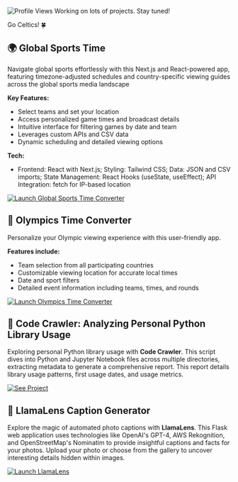 ![Profile Views](https://komarev.com/ghpvc/?username=bme3412)
Working on lots of projects. Stay tuned!

Go Celtics! 🍀

## 🌍 Global Sports Time

Navigate global sports effortlessly with this Next.js and React-powered app, featuring timezone-adjusted schedules and country-specific viewing guides across the global sports media landscape

**Key Features:**
- Select teams and set your location
- Access personalized game times and broadcast details
- Intuitive interface for filtering games by date and team
- Leverages custom APIs and CSV data
- Dynamic scheduling and detailed viewing options

**Tech:**
 - Frontend: React with Next.js; Styling: Tailwind CSS; Data: JSON and CSV imports; State Management: React Hooks (useState, useEffect); API Integration: fetch for IP-based location

[![Launch Global Sports Time Converter](https://img.shields.io/badge/Launch-Global_Sports_Time_Converter-blue?style=for-the-badge&logo=vercel)](https://global-sports-time.vercel.app/)

## 🏅 Olympics Time Converter

Personalize your Olympic viewing experience with this user-friendly app.

**Features include:**
- Team selection from all participating countries
- Customizable viewing location for accurate local times
- Date and sport filters
- Detailed event information including teams, times, and rounds

[![Launch Olympics Time Converter](https://img.shields.io/badge/Launch-Olympics_Time_Converter-blue?style=for-the-badge&logo=vercel)](https://olympics-time-converter.vercel.app/)

## 🐍 Code Crawler: Analyzing Personal Python Library Usage
Exploring personal Python library usage with **Code Crawler**. This script dives into Python and Jupyter Notebook files across multiple directories, extracting metadata to generate a comprehensive report. This report details library usage patterns, first usage dates, and usage metrics.

[![See Project](https://img.shields.io/badge/See-Project-blue?style=for-the-badge&logo=python)](https://github.com/bme3412/AI_Projects_with_Python/tree/main/code_crawl)

## 📸 LlamaLens Caption Generator
Explore the magic of automated photo captions with **LlamaLens**. This Flask web application uses technologies like OpenAI's GPT-4, AWS Rekognition, and OpenStreetMap's Nominatim to provide insightful captions and facts for your photos. Upload your photo or choose from the gallery to uncover interesting details hidden within images.

[![Launch LlamaLens](https://img.shields.io/badge/Launch-LlamaLens-blue?style=for-the-badge&logo=appveyor)](http://localhost:5000)
